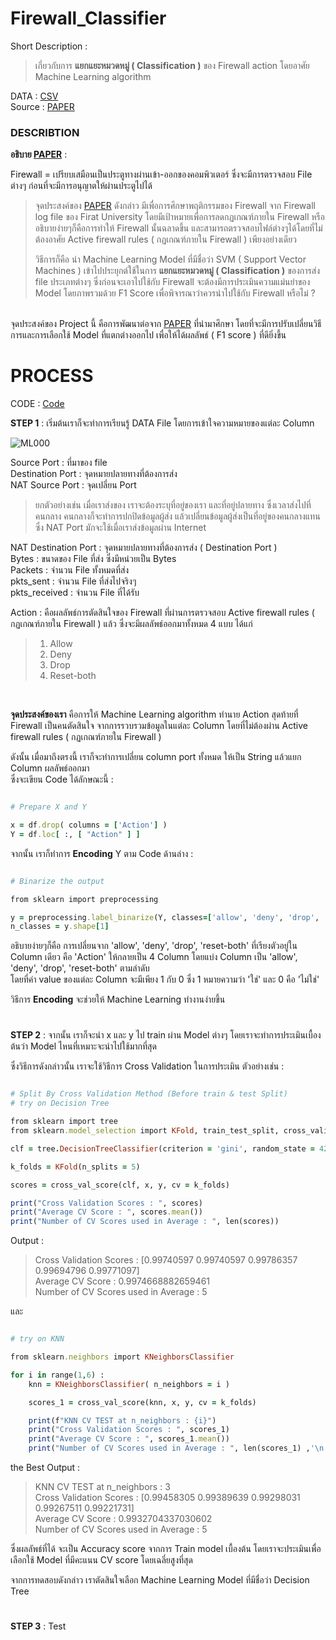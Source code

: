 # Firewall_Classifier
Short Description :
> เกี่ยวกับการ **แยกแยะหมวดหมู่ ( Classification )** ของ Firewall action โดยอาศัย Machine Learning algorithm

DATA : <a href="https://github.com/HikariJadeEmpire/Firewall_Classifier/blob/main/log2.csv">CSV</a>
<br>
Source : <a href="https://github.com/HikariJadeEmpire/Firewall_Classifier/blob/main/Paper.pdf">PAPER</a>

<h3>DESCRIBTION</h3>

**อธิบาย <a href="https://github.com/HikariJadeEmpire/Firewall_Classifier/blob/main/Paper.pdf">PAPER</a>** :

Firewall = เปรียบเสมือนเป็นประตูทางผ่านเข้า-ออกของคอมพิวเตอร์ ซึ่งจะมีการตรวจสอบ File ต่างๆ ก่อนที่จะมีการอนุญาตให้ผ่านประตูไปได้

> จุดประสงค์ของ <a href="https://github.com/HikariJadeEmpire/Firewall_Classifier/blob/main/Paper.pdf">PAPER</a> ดังกล่าว มีเพื่อการศึกษาพฤติกรรมของ Firewall จาก Firewall log file ของ Firat University โดยมีเป้าหมายเพื่อการลดกฏเกณฑ์ภายใน Firewall หรืออธิบายง่ายๆก็คือการทำให้ Firewall นั้นฉลาดขึ้น และสามารถตรวจสอบไฟล์ต่างๆได้โดยที่ไม่ต้องอาศัย Active firewall rules ( กฏเกณฑ์ภายใน Firewall ) เพียงอย่างเดียว <br>
>
> วิธีการก็คือ นำ Machine Learning Model ที่มีชื่อว่า SVM ( Support Vector Machines ) เข้าไปประยุกต์ใช้ในการ **แยกแยะหมวดหมู่ ( Classification )** ของการส่ง file ประเภทต่างๆ ซึ่งก่อนจะเอาไปใช้กับ Firewall จะต้องมีการประเมินความแม่นยำของ Model โดยภาพรวมด้วย F1 Score เพื่อพิจารณาว่าควรนำไปใช้กับ Firewall หรือไม่ ?
<br>
จุดประสงค์ของ Project นี้ คือการพัฒนาต่อจาก <a href="https://github.com/HikariJadeEmpire/Firewall_Classifier/blob/main/Paper.pdf">PAPER</a> ที่นำมาศึกษา โดยที่จะมีการปรับเปลี่ยนวิธีการและการเลือกใช้ Model ที่แตกต่างออกไป เพื่อให้ได้ผลลัพธ์ ( F1 score ) ที่ดียิ่งขึ้น
<br>

# PROCESS
CODE : <a href="https://github.com/HikariJadeEmpire/Firewall_Classifier/blob/main/ML_Firewall.ipynb">Code</a>

**STEP 1** : เริ่มต้นเราก็จะทำการเรียนรู้ DATA File โดยการเข้าใจความหมายของแต่ละ Column

![ML000](https://user-images.githubusercontent.com/118663358/233534910-0ae8603d-2de2-41cf-902c-4ce5308f12ea.JPG)

Source Port : ที่มาของ file <br>
Destination Port : จุดหมายปลายทางที่ต้องการส่ง <br>
NAT Source Port : จุดเปลี่ยน Port 
> ยกตัวอย่างเช่น เมื่อเราส่งของ เราจะต้องระบุที่อยู่ของเรา และที่อยู่ปลายทาง ซึ่งเวลาส่งไปที่คนกลาง คนกลางก็จะทำการปกปิดข้อมูลผู้ส่ง แล้วเปลี่ยนข้อมูลผู้ส่งเป็นที่อยู่ของคนกลางแทน ซึ่ง NAT Port มักจะใช้เมื่อเราส่งข้อมูลผ่าน Internet <br>

NAT Destination Port : จุดหมายปลายทางที่ต้องการส่ง ( Destination Port ) <br>
Bytes : ขนาดของ File ที่ส่ง ซึ่งมีหน่วยเป็น Bytes <br>
Packets : จำนวน File ทั้งหมดที่ส่ง <br>
pkts_sent : จำนวน File ที่ส่งไปจริงๆ <br>
pkts_received : จำนวน File ที่ได้รับ <br>

Action : คือผลลัพธ์การตัดสินใจของ Firewall ที่ผ่านการตรวจสอบ Active firewall rules ( กฏเกณฑ์ภายใน Firewall ) แล้ว ซึ่งจะมีผลลัพธ์ออกมาทั้งหมด 4 แบบ ได้แก่
> 1. Allow
> 2. Deny
> 3. Drop
> 4. Reset-both
<br>

**จุดประสงค์ของเรา** คือการให้ Machine Learning algorithm ทำนาย Action สุดท้ายที่ Firewall เป็นคนตัดสินใจ จากการรวบรวมข้อมูลในแต่ละ Column โดยที่ไม่ต้องผ่าน Active firewall rules ( กฏเกณฑ์ภายใน Firewall ) <br>

ดังนั้น เมื่อมาถึงตรงนี้ เราก็จะทำการเปลี่ยน column port ทั้งหมด ให้เป็น String แล้วแยก Column ผลลัพธ์ออกมา <br>
ซึ่งจะเขียน Code ได้ลักษณะนี้ : 
    
```ruby

# Prepare X and Y

x = df.drop( columns = ['Action'] )
Y = df.loc[ :, [ "Action" ] ]

```

จากนั้น เราก็ทำการ **Encoding** Y ตาม Code ด้านล่าง :

```ruby

# Binarize the output

from sklearn import preprocessing

y = preprocessing.label_binarize(Y, classes=['allow', 'deny', 'drop', 'reset-both'])
n_classes = y.shape[1]

```

อธิบายง่ายๆก็คือ การเปลี่ยนจาก 'allow', 'deny', 'drop', 'reset-both' ที่เรียงตัวอยู่ใน Column เดียว คือ 'Action' ให้กลายเป็น 4 Column โดยแบ่ง Column เป็น 'allow', 'deny', 'drop', 'reset-both' ตามลำดับ <br> 
โดยที่ค่า value ของแต่ละ Column จะมีเพียง 1 กับ 0 ซึ่ง 1 หมายความว่า 'ใช่' และ 0 คือ 'ไม่ใช่'
<br>

วิธีการ **Encoding** จะช่วยให้ Machine Learning ทำงานง่ายขึ้น

#

**STEP 2** : จากนั้น เราก็จะนำ x และ y ไป train ผ่าน Model ต่างๆ โดยเราจะทำการประเมินเบื้องต้นว่า Model ไหนที่เหมาะจะนำไปใช้มากที่สุด

ซึ่งวิธีการดังกล่าวนั้น เราจะใช้วิธีการ Cross Validation ในการประเมิน ตัวอย่างเช่น :

```ruby

# Split By Cross Validation Method (Before train & test Split)
# try on Decision Tree

from sklearn import tree
from sklearn.model_selection import KFold, train_test_split, cross_validate, cross_val_score

clf = tree.DecisionTreeClassifier(criterion = 'gini', random_state = 42)

k_folds = KFold(n_splits = 5)

scores = cross_val_score(clf, x, y, cv = k_folds)

print("Cross Validation Scores : ", scores)
print("Average CV Score : ", scores.mean())
print("Number of CV Scores used in Average : ", len(scores))

```
Output :
> Cross Validation Scores :  [0.99740597 0.99740597 0.99786357 0.99694796 0.99771097] <br>
> Average CV Score :  0.9974668882659461 <br>
> Number of CV Scores used in Average :  5 <br>

และ

```ruby

# try on KNN

from sklearn.neighbors import KNeighborsClassifier

for i in range(1,6) :
    knn = KNeighborsClassifier( n_neighbors = i )

    scores_1 = cross_val_score(knn, x, y, cv = k_folds)

    print(f"KNN CV TEST at n_neighbors : {i}")
    print("Cross Validation Scores : ", scores_1)
    print("Average CV Score : ", scores_1.mean())
    print("Number of CV Scores used in Average : ", len(scores_1) ,'\n')

```
the Best Output :
> KNN CV TEST at n_neighbors : 3 <br>
> Cross Validation Scores :  [0.99458305 0.99389639 0.99298031 0.99267511 0.99221731] <br>
> Average CV Score :  0.9932704337030602 <br>
> Number of CV Scores used in Average :  5 <br>

ซึ่งผลลัพธ์ที่ได้ จะเป็น Accuracy score จากการ Train model เบื้องต้น โดยเราจะประเมินเพื่อเลือกใช้ Model ที่มีคะแนน CV score โดยเฉลี่ยสูงที่สุด <br>

จากการทดสอบดังกล่าว เราตัดสินใจเลือก Machine Learning Model ที่มีชื่อว่า Decision Tree

#

**STEP 3** : Test

